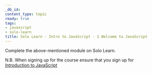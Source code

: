 ```yaml
---
_db_id:
content_type: topic
ready: true
tags:
- javascript
- solo-learn
title: Solo Learn - Intro to JavaScript - 1 Welcome to JavaScript
---
```


Complete the above-mentioned module on Solo Learn.

N.B. When signing up for the course ensure that you sign up for [Introduction to JavaScript](https://www.sololearn.com/en/learn/courses/javascript-introduction)
